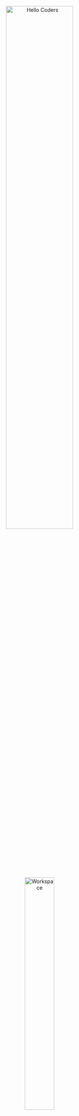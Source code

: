 <div align="center">

<img src="https://github.com/SP-XD/SP-XD/blob/main/images/hellocoders_rounded.gif?raw=true" href="https://github.com/sp-xd" alt="Hello Coders" width="60%"/> <br>
<img src="https://github.com/SP-XD/SP-XD/blob/main/images/dev-working_rounded.gif?raw=true" href="https://github.com/sp-xd" alt="Workspace"  width="40%"/><br> 

<h1>Hey, I'm Abdelrahman Morrier 👋</h1>
<h3>Aspiring .NET Backend Developer | Lifelong Learner</h3>

</div>

---

## 🧠 About Me

- 👨‍💻 Currently learning: **.NET Backend Development** with C#  
- 🛠️ Technologies I'm working with: ASP.NET Core, EF Core, LINQ, SQL  
- 🎯 My goal: **Become a professional backend engineer and contribute to open source**  
- 🤝 I’m looking for internship or junior-level opportunities

---

## 🧰 Tech Stack

**Languages & Frameworks**  
![C#](https://img.shields.io/badge/C%23-239120?style=flat&logo=c-sharp&logoColor=white)
![.NET](https://img.shields.io/badge/.NET-512BD4?style=flat&logo=dotnet&logoColor=white)
![HTML](https://img.shields.io/badge/HTML5-E34F26?style=flat&logo=html5&logoColor=white)
![CSS](https://img.shields.io/badge/CSS3-1572B6?style=flat&logo=css3&logoColor=white)
![EF Core](https://img.shields.io/badge/EF_Core-6E4C7F?style=flat-square&logo=.net&logoColor=white)
![LINQ](https://img.shields.io/badge/LINQ-512BD4?style=flat-square&logo=dotnet&logoColor=white)
![ASP.NET MVC](https://img.shields.io/badge/ASP.NET_MVC-004880?style=flat-square&logo=dotnet&logoColor=white)
![Web API](https://img.shields.io/badge/Web_API-24292F?style=flat-square&logo=postman&logoColor=white)

**Tools & Platforms**  
![Visual Studio](https://img.shields.io/badge/Visual%20Studio-5C2D91?style=flat&logo=visual-studio&logoColor=white)
![Git](https://img.shields.io/badge/GIT-E44C30?style=flat&logo=git&logoColor=white)
![GitHub](https://img.shields.io/badge/GitHub-181717?style=flat&logo=github&logoColor=white)
![SQL Server](https://img.shields.io/badge/SQL%20Server-CC2927?style=flat&logo=microsoft-sql-server&logoColor=white)
![Windows](https://img.shields.io/badge/Windows-0078D6?style=flat&logo=windows&logoColor=white)
![Linux](https://img.shields.io/badge/Linux-FCC624?style=flat-square&logo=linux&logoColor=black)
![Visual Studio](https://img.shields.io/badge/Visual_Studio-5C2D91?style=flat-square&logo=visual-studio&logoColor=white)
![VS Code](https://img.shields.io/badge/VS_Code-007ACC?style=flat-square&logo=visual-studio-code&logoColor=white)

---

## 📂 Projects

> تحت التطوير... قريبًا هضيف المشاريع الخاصة بي هنا  
> ✨ بمجرد إني أخلص أول بروجيكت في ASP.NET MVC أو Web API، هتلاقيه هنا

---

## 📫 Contact Me

- 📩 **Email:** morrier22@gmail.com 
- 💼 **LinkedIn:** [www.linkedin.com/in/morrier-dev](#)
- 💬 **Telegram:** [@[MorrierDev](https://t.me/morriera)]

---

## ⚡ Fun Fact

> أنا بحب أتعلم بحماس، لكن النظام بيهنّج أول ما المشروع يشتغل 😅  
>  
> <img src="https://raw.githubusercontent.com/Tarikul-Islam-Anik/Animated-Fluent-Emojis/master/Emojis/Smilies/Face%20with%20Spiral%20Eyes.png" width="40"/> 
> <img src="https://raw.githubusercontent.com/Tarikul-Islam-Anik/Animated-Fluent-Emojis/master/Emojis/Smilies/Relieved%20Face.png" width="40"/> 

---

<div align="center">
  
![Profile Views](https://komarev.com/ghpvc/?username=AbdelrahmanMorrier&style=flat&color=orange)

</div>
